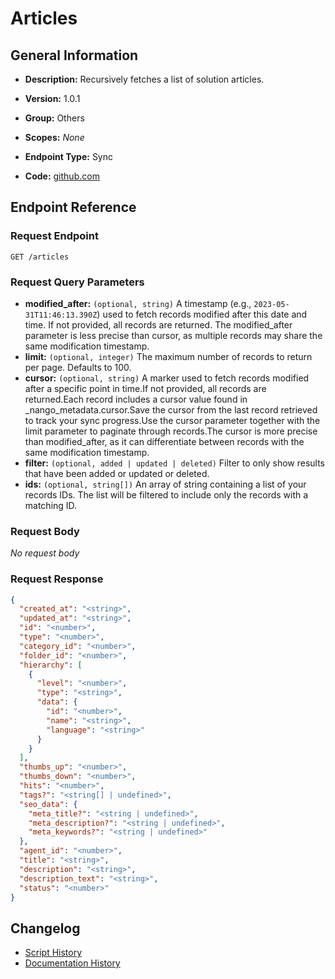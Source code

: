 <!-- BEGIN GENERATED CONTENT -->
# Articles

## General Information

- **Description:** Recursively fetches a list of solution articles.

- **Version:** 1.0.1
- **Group:** Others
- **Scopes:** _None_
- **Endpoint Type:** Sync
- **Code:** [github.com](https://github.com/NangoHQ/integration-templates/tree/main/integrations/freshdesk/syncs/articles.ts)


## Endpoint Reference

### Request Endpoint

`GET /articles`

### Request Query Parameters

- **modified_after:** `(optional, string)` A timestamp (e.g., `2023-05-31T11:46:13.390Z`) used to fetch records modified after this date and time. If not provided, all records are returned. The modified_after parameter is less precise than cursor, as multiple records may share the same modification timestamp.
- **limit:** `(optional, integer)` The maximum number of records to return per page. Defaults to 100.
- **cursor:** `(optional, string)` A marker used to fetch records modified after a specific point in time.If not provided, all records are returned.Each record includes a cursor value found in _nango_metadata.cursor.Save the cursor from the last record retrieved to track your sync progress.Use the cursor parameter together with the limit parameter to paginate through records.The cursor is more precise than modified_after, as it can differentiate between records with the same modification timestamp.
- **filter:** `(optional, added | updated | deleted)` Filter to only show results that have been added or updated or deleted.
- **ids:** `(optional, string[])` An array of string containing a list of your records IDs. The list will be filtered to include only the records with a matching ID.

### Request Body

_No request body_

### Request Response

```json
{
  "created_at": "<string>",
  "updated_at": "<string>",
  "id": "<number>",
  "type": "<number>",
  "category_id": "<number>",
  "folder_id": "<number>",
  "hierarchy": [
    {
      "level": "<number>",
      "type": "<string>",
      "data": {
        "id": "<number>",
        "name": "<string>",
        "language": "<string>"
      }
    }
  ],
  "thumbs_up": "<number>",
  "thumbs_down": "<number>",
  "hits": "<number>",
  "tags?": "<string[] | undefined>",
  "seo_data": {
    "meta_title?": "<string | undefined>",
    "meta_description?": "<string | undefined>",
    "meta_keywords?": "<string | undefined>"
  },
  "agent_id": "<number>",
  "title": "<string>",
  "description": "<string>",
  "description_text": "<string>",
  "status": "<number>"
}
```

## Changelog

- [Script History](https://github.com/NangoHQ/integration-templates/commits/main/integrations/freshdesk/syncs/articles.ts)
- [Documentation History](https://github.com/NangoHQ/integration-templates/commits/main/integrations/freshdesk/syncs/articles.md)

<!-- END  GENERATED CONTENT -->

